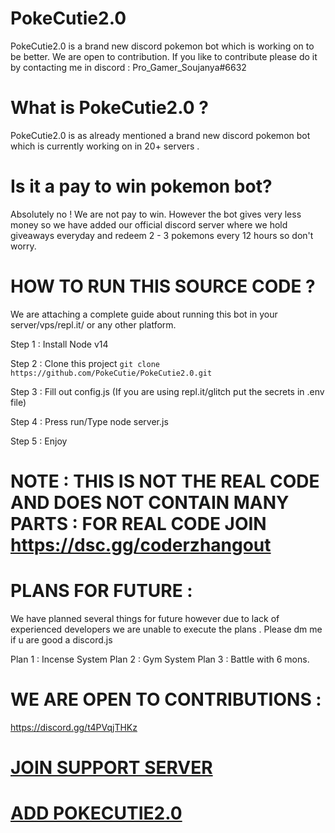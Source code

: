 # PokeCutie2.0
PokeCutie2.0 is a brand new discord pokemon bot which is working on to be better. We are open to contribution. If you like to contribute please do it by contacting me in discord : Pro_Gamer_Soujanya#6632

# What is PokeCutie2.0 ? 

PokeCutie2.0 is as already mentioned a brand new discord pokemon bot which is currently working on in 20+ servers . 

# Is it a pay to win pokemon bot?

Absolutely no ! We are not pay to win. However the bot gives very less money so we have added our official discord server where we hold giveaways everyday and redeem 2 - 3 pokemons every 12 hours so don't worry. 



# HOW TO RUN THIS SOURCE CODE ?

We are attaching a complete guide about running this bot in your server/vps/repl.it/ or any other platform. 

Step 1 : 
Install Node v14 

Step 2 : 
Clone this project ```git clone https://github.com/PokeCutie/PokeCutie2.0.git``` 

Step 3 : Fill out config.js (If you are using repl.it/glitch put the secrets in .env file) 

Step 4 : Press run/Type node server.js 

Step 5 : Enjoy 


# NOTE : THIS IS NOT THE REAL CODE AND DOES NOT CONTAIN MANY PARTS : FOR REAL CODE JOIN https://dsc.gg/coderzhangout


# PLANS FOR FUTURE  : 
We have planned several things for future however due to lack of experienced developers we are unable to execute the plans . Please dm me if u are good a discord.js 

Plan 1 : Incense System 
Plan 2 : Gym System 
Plan 3 : Battle with 6 mons.


# WE ARE OPEN TO CONTRIBUTIONS : 
https://discord.gg/t4PVqjTHKz 


# [JOIN SUPPORT SERVER ](https://discord.gg/t4PVqjTHKz)


# [ADD POKECUTIE2.0](https://discord.com/api/oauth2/authorize?client_id=979052704108257290&permissions=8&scope=bot%20applications.commands)
